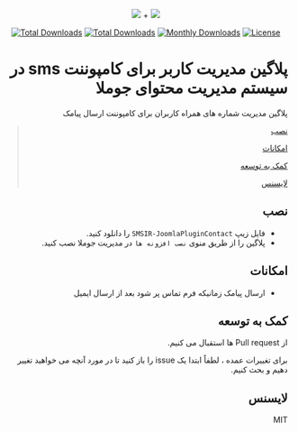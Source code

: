 <p align="center">
<img src="https://user-images.githubusercontent.com/3329008/111814382-a31bc700-88ef-11eb-94e2-41dd10c0d2b1.png" /> + 
<img src="https://user-images.githubusercontent.com/3329008/113660582-af5a9f00-96b9-11eb-83c0-db18736c3ace.png" />
</p>
<p align="center">
  <a href="https://packagist.org/packages/pejmankheyri/smsir-joomla-plugin-contact"><img src="https://poser.pugx.org/pejmankheyri/smsir-joomla-plugin-contact/v/stable" alt="Total Downloads"></a>
<a href="https://packagist.org/packages/pejmankheyri/smsir-joomla-plugin-contact"><img src="https://img.shields.io/packagist/dt/pejmankheyri/smsir-joomla-plugin-contact" alt="Total Downloads"></a>
  <a href="https://packagist.org/packages/pejmankheyri/smsir-joomla-plugin-contact"><img src="https://poser.pugx.org/pejmankheyri/smsir-joomla-plugin-contact/d/monthly" alt="Monthly Downloads"></a>
<a href="https://packagist.org/packages/pejmankheyri/smsir-joomla-plugin-contact"><img src="https://img.shields.io/github/license/pejmankheyri/smsir-joomlaplugincontact" alt="License"></a>
</p>
<div dir="rtl">

# پلاگین مدیریت کاربر برای کامپوننت sms در سیستم مدیریت محتوای جوملا

 پلاگین مدیریت شماره های همراه کاربران برای کامپوننت ارسال پیامک


> [نصب](https://github.com/pejmankheyri/SMSIR-JoomlaPluginContact]#%D9%86%D8%B5%D8%A8)
> 
> [امکانات](https://github.com/pejmankheyri/SMSIR-JoomlaPluginContact]#%D8%A7%D9%85%DA%A9%D8%A7%D9%86%D8%A7%D8%AA)
> 
> [کمک به توسعه](https://github.com/pejmankheyri/SMSIR-JoomlaPluginContact]#%DA%A9%D9%85%DA%A9-%D8%A8%D9%87-%D8%AA%D9%88%D8%B3%D8%B9%D9%87)
> 
> [لایسنس](https://github.com/pejmankheyri/SMSIR-JoomlaPluginContact]#%D9%84%D8%A7%DB%8C%D8%B3%D9%86%D8%B3)

## نصب

* فایل زیپ `SMSIR-JoomlaPluginContact` را دانلود کنید.
* پلاگین را از طریق منوی `نصب افزونه ها` در مدیریت جوملا نصب کنید.

## امکانات

* ارسال پیامک زمانیکه فرم تماس پر شود بعد از ارسال ایمیل

## کمک به توسعه

از Pull request ها استقبال می کنیم.

برای تغییرات عمده ، لطفاً ابتدا یک issue را باز کنید تا در مورد آنچه می خواهید تغییر دهیم و بحث کنیم.

## لایسنس

MIT

</div>